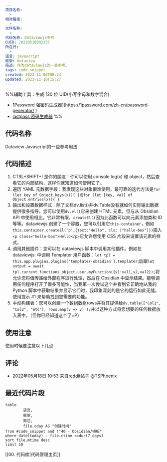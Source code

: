 ```yaml
---
项目名称:
  - 
相对路径:
  - 
文件名称:
  - 
代码名称: Dataviewjs参考
CUID: 20220518002237
所在行:
  - 
语言: javascript
框架: dataview
简述: 作为dataviewjs的一些参考。
tags: code_snippet
created: 2023-11-06T08:24
updated: 2023-11-10T15:27
---
```

%%辅助工具：生成 [20 位 UID(小写字母和数字混合)
- 1Password 强密码生成器](https://1password.com/zh-cn/password-generator/ ) 
- [lastpass 密码生成器](https://www.lastpass.com/features/password-generator) %%

## 代码名称
Dataview Javascript的一些参考用法
## 代码描述

1. CTRL+SHIFT+I 是你的朋友：你可以使用 console.log(x) 和 object，然后查看它的内部结构，这样你就知道如何使用它了。
2. 遍历 YAML 元数据字段：我发现这些对象很难使用，最可靠的迭代方法是`for (let key of Object.keys(x)){ }或for (let [key, val] of Object.entries(x)){ }`
3. 输出和设置数据样式：除了文档dv.list()并dv.Table没有就如何实际输出数据提供很多指导。您可以使用`dv.el()`它来创建 HTML 元素，但与从 Obsidian API 中使用相比，它非常有限，`createEl()`因为此函数可以向元素添加类和 ID 等等。dataviewjs 创建了一个容器，您可以引用它`this.container`，例如`this.container.createEl('p',{text:"Hello", cls: ["hello-box"]})`插入`<p class="hello-box">Hello</p>`它允许您使用 CSS 片段来设置该元素的样式。
4. 调用其他插件：您可以在 dataviewjs 脚本中调用其他插件。例如在 dataviewjs: 中调用 Templater 用户函数：`let tpl = this.app.plugins.plugins['templater-obsidian'].templater`;后跟`let output = await tpl.current_functions_object.user.myFunction({v1:val1,v2,val2});`将允许您将值传递给外部程序进行处理，然后在 Obsidian 中显示结果。能够调用任何程序打开了很多可能性，当我第一次尝试这个并看到它正确地从我的 Python 脚本中获取结果并显示它们时，我印象深刻的是它的运行如此无缝。使用提示 #1 来帮助找到您需要的功能。
5. 手动构建表：您可以创建一个数组数组rows并将其提供给`dv.table(["Col1", "Col2", "etc"], rows.map(v => v) );`并以这种方式将您想要的任何数据放入表中。（但你已经知道这个了=P）
## 使用注意
使用时候要注意以下几点

## 评论
- 2022年05月18日 10:53 来自[reddit帖子](https://www.reddit.com/r/ObsidianMD/comments/ur3f7d/holy_hell_dataview/) @TSPhoenix

## 最近代码片段
```dataview
table
		语言,
 		框架,
		简述,
		file.cday AS "创建时间"
from #code_snippet and !"40 - Obsidian/模板"
where date(today) - file.ctime <=dur(7 days)
sort file.mtime desc
limit 10
```

[[00. 代码库|代码管理主页]]

